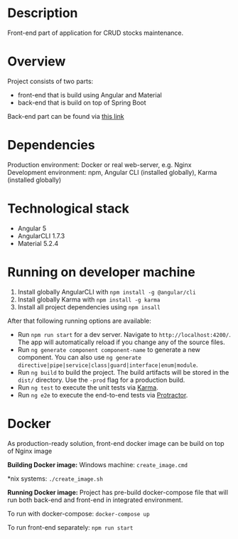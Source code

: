 # Description
Front-end part of application for CRUD stocks maintenance. 

# Overview
Project consists of two parts:
* front-end that is build using Angular and Material
* back-end that is build on top of Spring Boot

Back-end part can be found via [this link](https://github.com/DimaLegeza/stocks-backend) 

# Dependencies
Production environment: Docker or real web-server, e.g. Nginx
Development environment: npm, Angular CLI (installed globally), Karma (installed globally)

# Technological stack
* Angular 5
* AngularCLI 1.7.3
* Material 5.2.4

# Running on developer machine
1. Install globally AngularCLI with `npm install -g @angular/cli` 
1. Install globally Karma with `npm install -g karma` 
1. Install all project dependencies using `npm insall`

After that following running options are available:
* Run `npm run start` for a dev server. Navigate to `http://localhost:4200/`. The app will automatically reload if you change any of the source files.
* Run `ng generate component component-name` to generate a new component. You can also use `ng generate directive|pipe|service|class|guard|interface|enum|module`.
* Run `ng build` to build the project. The build artifacts will be stored in the `dist/` directory. Use the `-prod` flag for a production build.
* Run `ng test` to execute the unit tests via [Karma](https://karma-runner.github.io).
* Run `ng e2e` to execute the end-to-end tests via [Protractor](http://www.protractortest.org/).

# Docker
As production-ready solution, front-end docker image can be build on top of Nginx image

**Building Docker image:**
Windows machine:
```create_image.cmd```

*nix systems:
```./create_image.sh```

**Running Docker image:**
Project has pre-build docker-compose file that will run both back-end and front-end in integrated environment.

To run with docker-compose:
```docker-compose up```

To run front-end separately:
```npm run start```
